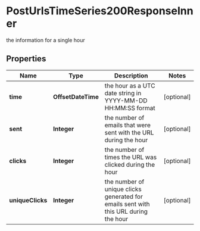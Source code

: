 

# PostUrlsTimeSeries200ResponseInner

the information for a single hour

## Properties

| Name | Type | Description | Notes |
|------------ | ------------- | ------------- | -------------|
|**time** | **OffsetDateTime** | the hour as a UTC date string in YYYY-MM-DD HH:MM:SS format |  [optional] |
|**sent** | **Integer** | the number of emails that were sent with the URL during the hour |  [optional] |
|**clicks** | **Integer** | the number of times the URL was clicked during the hour |  [optional] |
|**uniqueClicks** | **Integer** | the number of unique clicks generated for emails sent with this URL during the hour |  [optional] |



